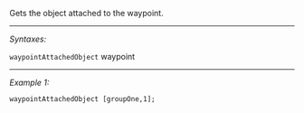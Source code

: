 Gets the object attached to the waypoint.


---
*Syntaxes:*

`waypointAttachedObject` waypoint

---
*Example 1:*

```sqf
waypointAttachedObject [groupOne,1];
```